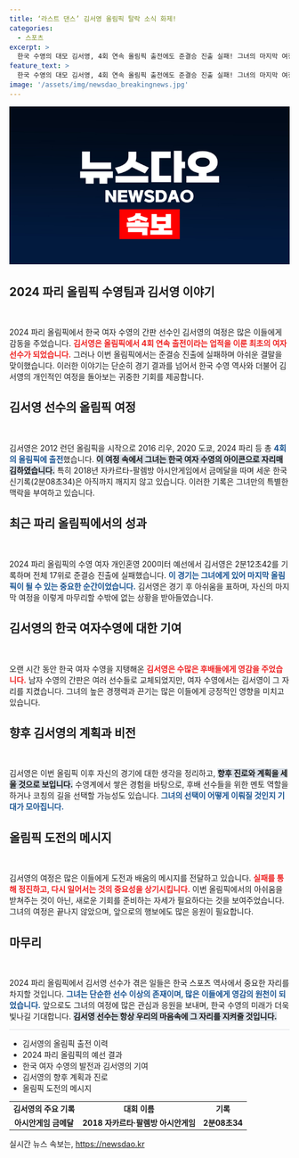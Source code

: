 ```yaml
---
title: ‘라스트 댄스’ 김서영 올림픽 탈락 소식 화제!
categories:
  - 스포츠
excerpt: >
  한국 수영의 대모 김서영, 4회 연속 올림픽 출전에도 준결승 진출 실패! 그녀의 마지막 여정은 어떻게 마무리될까? 12년의 역사를 간직한 김서영, 그녀의 발자취를 따라가 보세요.
feature_text: >
  한국 수영의 대모 김서영, 4회 연속 올림픽 출전에도 준결승 진출 실패! 그녀의 마지막 여정은 어떻게 마무리될까? 12년의 역사를 간직한 김서영, 그녀의 발자취를 따라가 보세요.
image: '/assets/img/newsdao_breakingnews.jpg'
---
```


<p><img src="/assets/img/newsdao_breakingnews.jpg" alt="bookingtag 속보" /></p>

<h2 data-ke-size="size26">2024 파리 올림픽 수영팀과 김서영 이야기</h2>

<p data-ke-size="size16">&nbsp;</p>

<p>2024 파리 올림픽에서 한국 여자 수영의 간판 선수인 김서영의 여정은 많은 이들에게 감동을 주었습니다. <b><span style="color: #ee2323;">김서영은 올림픽에서 4회 연속 출전이라는 업적을 이룬 최초의 여자 선수가 되었습니다.</span></b> 그러나 이번 올림픽에서는 준결승 진출에 실패하며 아쉬운 결말을 맞이했습니다. 이러한 이야기는 단순히 경기 결과를 넘어서 한국 수영 역사와 더불어 김서영의 개인적인 여정을 돌아보는 귀중한 기회를 제공합니다.</p>

<h2 data-ke-size="size26">김서영 선수의 올림픽 여정</h2>

<p data-ke-size="size16">&nbsp;</p>

<p>김서영은 2012 런던 올림픽을 시작으로 2016 리우, 2020 도쿄, 2024 파리 등 총 <b><span style="color: #1a5490;">4회의 올림픽에 출전</span></b>했습니다. <b><span style="background-color: #21538527;">이 여정 속에서 그녀는 한국 여자 수영의 아이콘으로 자리매김하였습니다.</span></b> 특히 2018년 자카르타-팔렘방 아시안게임에서 금메달을 따며 세운 한국 신기록(2분08초34)은 아직까지 깨지지 않고 있습니다. 이러한 기록은 그녀만의 특별한 맥락을 부여하고 있습니다.</p>

<h2 data-ke-size="size26">최근 파리 올림픽에서의 성과</h2>

<p data-ke-size="size16">&nbsp;</p>

<p>2024 파리 올림픽의 수영 여자 개인혼영 200미터 예선에서 김서영은 2분12초42를 기록하며 전체 17위로 준결승 진출에 실패했습니다. <b><span style="color: #1a5490;">이 경기는 그녀에게 있어 마지막 올림픽이 될 수 있는 중요한 순간이었습니다.</span></b> 김서영은 경기 후 아쉬움을 표하며, 자신의 마지막 여정을 이렇게 마무리할 수밖에 없는 상황을 받아들였습니다.</p>

<h2 data-ke-size="size26">김서영의 한국 여자수영에 대한 기여</h2>

<p data-ke-size="size16">&nbsp;</p>

<p>오랜 시간 동안 한국 여자 수영을 지탱해온 <b><span style="color: #ee2323;">김서영은 수많은 후배들에게 영감을 주었습니다.</span></b> 남자 수영의 간판은 여러 선수들로 교체되었지만, 여자 수영에서는 김서영이 그 자리를 지켰습니다. 그녀의 높은 경쟁력과 끈기는 많은 이들에게 긍정적인 영향을 미치고 있습니다.</p>

<h2 data-ke-size="size26">향후 김서영의 계획과 비전</h2>

<p data-ke-size="size16">&nbsp;</p>

<p>김서영은 이번 올림픽 이후 자신의 경기에 대한 생각을 정리하고, <b><span style="background-color: #21538527;">향후 진로와 계획을 세울 것으로 보입니다.</span></b> 수영계에서 쌓은 경험을 바탕으로, 후배 선수들을 위한 멘토 역할을 하거나 코칭의 길을 선택할 가능성도 있습니다. <b><span style="color: #1a5490;">그녀의 선택이 어떻게 이뤄질 것인지 기대가 모아집니다.</span></b></p>

<h2 data-ke-size="size26">올림픽 도전의 메시지</h2>

<p data-ke-size="size16">&nbsp;</p>

<p>김서영의 여정은 많은 이들에게 도전과 배움의 메시지를 전달하고 있습니다. <b><span style="color: #ee2323;">실패를 통해 정진하고, 다시 일어서는 것의 중요성을 상기시킵니다.</span></b> 이번 올림픽에서의 아쉬움을 받쳐주는 것이 아닌, 새로운 기회를 준비하는 자세가 필요하다는 것을 보여주었습니다. 그녀의 여정은 끝나지 않았으며, 앞으로의 행보에도 많은 응원이 필요합니다.</p>

<h2 data-ke-size="size26">마무리</h2>

<p data-ke-size="size16">&nbsp;</p>

<p>2024 파리 올림픽에서 김서영 선수가 겪은 일들은 한국 스포츠 역사에서 중요한 자리를 차지할 것입니다. <b><span style="color: #1a5490;">그녀는 단순한 선수 이상의 존재이며, 많은 이들에게 영감의 원천이 되었습니다.</span></b> 앞으로도 그녀의 여정에 많은 관심과 응원을 보내며, 한국 수영의 미래가 더욱 빛나길 기대합니다. <b><span style="background-color: #21538527;">김서영 선수는 항상 우리의 마음속에 그 자리를 지켜줄 것입니다.</span></b></p>

<hr style="height: 1px; border: none; color: #dee2e6; background-color: #dee2e6;">

<ul>
    <li>김서영의 올림픽 출전 이력</li>
    <li>2024 파리 올림픽의 예선 결과</li>
    <li>한국 여자 수영의 발전과 김서영의 기여</li>
    <li>김서영의 향후 계획과 진로</li>
    <li>올림픽 도전의 메시지</li>
</ul>

<table style="width: 100%;">
    <tr>
        <td style="text-align: center; height: 17px;"><b>김서영의 주요 기록</b></td>
        <td style="text-align: center; height: 17px;"><b>대회 이름</b></td>
        <td style="text-align: center; height: 17px;"><b>기록</b></td>
    </tr>
    <tr>
        <td style="text-align: center; height: 17px;"><b>아시안게임 금메달</b></td>
        <td style="text-align: center; height: 17px;"><b>2018 자카르타·팔렘방 아시안게임</b></td>
        <td style="text-align: center; height: 17px;"><b>2분08초34</b></td>
    </tr>
</table>
실시간 뉴스 속보는, <a href="https://newsdao.kr" rel="dofollow">https://newsdao.kr</a>


